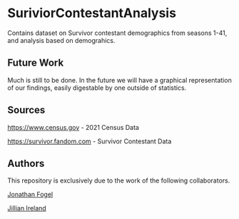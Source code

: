 # SuriviorContestantAnalysis

Contains dataset on Survivor contestant demographics from seasons 1-41, and analysis based on demograhics.

## Future Work

Much is still to be done. In the future we will have a graphical representation of our findings, easily digestable by one outside of statistics.

## Sources

https://www.census.gov - 2021 Census Data

https://survivor.fandom.com - Survivor Contestant Data

## Authors

This repository is exclusively due to the work of the following collaborators.

[Jonathan Fogel](https://github.com/fogeljonathan) 

[Jillian Ireland](https://github.com/jilllireland)
